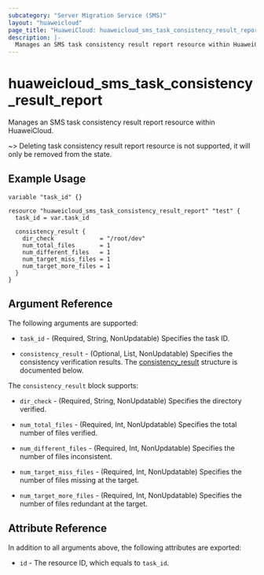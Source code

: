 ```yaml
---
subcategory: "Server Migration Service (SMS)"
layout: "huaweicloud"
page_title: "HuaweiCloud: huaweicloud_sms_task_consistency_result_report"
description: |-
  Manages an SMS task consistency result report resource within HuaweiCloud.
---
```


# huaweicloud_sms_task_consistency_result_report

Manages an SMS task consistency result report resource within HuaweiCloud.

~> Deleting task consistency result report resource is not supported, it will only be removed from the state.

## Example Usage

```hcl
variable "task_id" {}

resource "huaweicloud_sms_task_consistency_result_report" "test" {
  task_id = var.task_id

  consistency_result {
    dir_check             = "/root/dev"
    num_total_files       = 1
    num_different_files   = 1
    num_target_miss_files = 1
    num_target_more_files = 1
  }
}
```

## Argument Reference

The following arguments are supported:

* `task_id` - (Required, String, NonUpdatable) Specifies the task ID.

* `consistency_result` - (Optional, List, NonUpdatable) Specifies the consistency verification results.
  The [consistency_result](#consistency_result_struct) structure is documented below.

<a name="consistency_result_struct"></a>
The `consistency_result` block supports:

* `dir_check` - (Required, String, NonUpdatable) Specifies the directory verified.

* `num_total_files` - (Required, Int, NonUpdatable) Specifies the total number of files verified.

* `num_different_files` - (Required, Int, NonUpdatable) Specifies the number of files inconsistent.

* `num_target_miss_files` - (Required, Int, NonUpdatable) Specifies the number of files missing at the target.

* `num_target_more_files` - (Required, Int, NonUpdatable) Specifies the number of files redundant at the target.

## Attribute Reference

In addition to all arguments above, the following attributes are exported:

* `id` - The resource ID, which equals to `task_id`.
